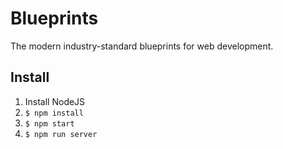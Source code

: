 # Blueprints

The modern industry-standard blueprints for web development.

## Install

1. Install NodeJS
2. `$ npm install`
3. `$ npm start`
4. `$ npm run server`